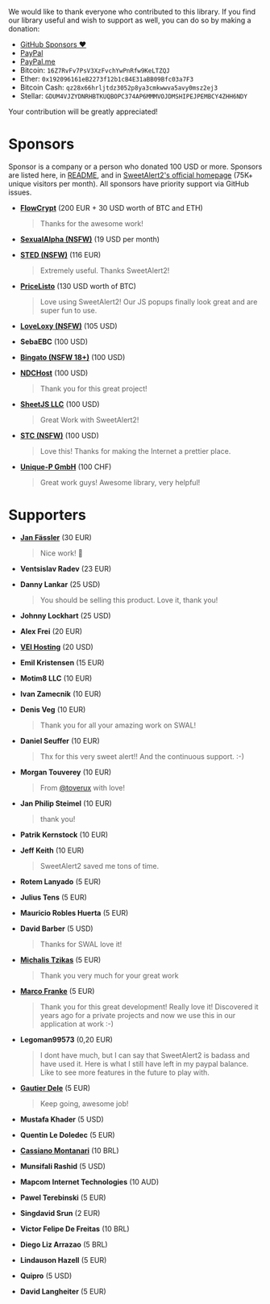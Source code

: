 We would like to thank everyone who contributed to this library. If you find our library useful and wish to support as well, you can do so by making a donation:

- [GitHub Sponsors :heart:](https://github.com/sponsors/limonte)
- [PayPal](https://www.paypal.com/cgi-bin/webscr?cmd=_s-xclick&hosted_button_id=TKTWHJGUWLR7E)
- [PayPal.me](https://www.paypal.me/limonte)
- Bitcoin: `16Z7RvFv7PsV3XzFvchYwPnRfw9KeLTZQJ`
- Ether: `0x192096161eB2273f12b1cB4E31aBB09Bfc03a7F3`
- Bitcoin Cash: `qz28x66hrljtdz3052p8ya3cmkwwva5avy0msz2ej3`
- Stellar: `GDUM4VJZYDNRHBTKUQBOPC374AP6MMMVOJDMSHIPEJPEMBCY4ZHH6NDY`

Your contribution will be greatly appreciated!


# Sponsors

Sponsor is a company or a person who donated 100 USD or more. Sponsors are listed here, in [README](https://github.com/sweetalert2/sweetalert2#sponsors), and in [SweetAlert2's official homepage](https://sweetalert2.github.io/#sponsors) (75K+ unique visitors per month). All sponsors have priority support via GitHub issues.

- **[FlowCrypt](http://flowcrypt.com)** (200 EUR + 30 USD worth of BTC and ETH)
    > Thanks for the awesome work!

- **[SexualAlpha (NSFW)](http://sexualalpha.com)** (19 USD per month)

- **[STED (NSFW)](https://sextoyeducation.com/)** (116 EUR)
    > Extremely useful. Thanks SweetAlert2!

- **[PriceListo](https://www.pricelisto.com/)** (130 USD worth of BTC)
    > Love using SweetAlert2! Our JS popups finally look great and are super fun to use.

- **[LoveLoxy (NSFW)](https://loveloxy.com/)** (105 USD)

- **SebaEBC** (100 USD)

- **[Bingato (NSFW 18+)](https://bingato.com/)** (100 USD)

- **[NDCHost](https://www.ndchost.com/)** (100 USD)
    > Thank you for this great project!

- **[SheetJS LLC](https://sheetjs.com/)** (100 USD)
    > Great Work with SweetAlert2!

- **[STC (NSFW)](http://sextoycollective.com/)** (100 USD)
    > Love this! Thanks for making the Internet a prettier place.

- **[Unique-P GmbH](https://www.unique-p.ch/)** (100 CHF)
    > Great work guys! Awesome library, very helpful!


# Supporters

- **[Jan Fässler](https://github.com/faessler)** (30 EUR)
    > Nice work! 👾

- **Ventsislav Radev** (23 EUR)

- **Danny Lankar** (25 USD)
    > You should be selling this product. Love it, thank you!

- **Johnny Lockhart** (25 USD)

- **Alex Frei** (20 EUR)

- **[VEI Hosting](http://www.veihosting.com/)** (20 USD)

- **Emil Kristensen** (15 EUR)

- **Motim8 LLC** (10 EUR)

- **Ivan Zamecnik** (10 EUR)

- **Denis Veg** (10 EUR)
    > Thank you for all your amazing work on SWAL!

- **Daniel Seuffer** (10 EUR)
    > Thx for this very sweet alert!! And the continuous support. :-)

- **Morgan Touverey** (10 EUR)
    > From [@toverux](github.com/toverux) with love!

- **Jan Philip Steimel** (10 EUR)
    > thank you!

- **Patrik Kernstock** (10 EUR)

- **Jeff Keith** (10 EUR)
    > SweetAlert2 saved me tons of time.

- **Rotem Lanyado** (5 EUR)

- **Julius Tens** (5 EUR)

- **Mauricio Robles Huerta** (5 EUR)

- **David Barber** (5 USD)

    > Thanks for SWAL love it!

- **[Michalis Tzikas](https://www.webhoster.gr)** (5 EUR)

    > Thank you very much for your great work

- **[Marco Franke](https://github.com/Disane87)** (5 EUR)

    > Thank you for this great development! Really love it! Discovered it years ago for a private projects and now we use this in our application at work :-)

- **Legoman99573** (0,20 EUR)

    > I dont have much, but I can say that SweetAlert2 is badass and have used it. Here is what I still have left in my paypal balance. Like to see more features in the future to play with.

- **[Gautier Dele](https://github.com/GautierDele)** (5 EUR)

    > Keep going, awesome job!

- **Mustafa Khader** (5 USD)

- **Quentin Le Doledec** (5 EUR)

- **[Cassiano Montanari](https://github.com/cassianomon)** (10 BRL)

- **Munsifali Rashid** (5 USD)

- **Mapcom Internet Technologies** (10 AUD)

- **Pawel Terebinski** (5 EUR)

- **Singdavid Srun** (2 EUR)

- **Victor Felipe De Freitas** (10 BRL)

- **Diego Liz Arrazao** (5 BRL)

- **Lindauson Hazell** (5 EUR)

- **Quipro** (5 USD)

- **David Langheiter** (5 EUR)
